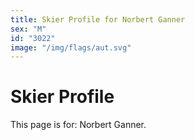 ```yaml
---
title: Skier Profile for Norbert Ganner
sex: "M"
id: "3022"
image: "/img/flags/aut.svg" 
---
```


# Skier Profile

This page is for: Norbert Ganner.
    